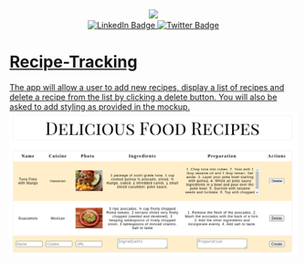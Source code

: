 <div id="header" align="center">
  <img src= "https://media.giphy.com/media/Qo2dupDib32rkTY4hX/giphy.gif" width="300px"/>
</div>
<div id="badges" align="center">
  <a href="https://www.linkedin.com/in/israel-kidane-368739270/" target= "_blank">
  <img src="https://img.shields.io/badge/LinkedIn-blue?style=for-the-badge&logo=linkedin&logoColor=white" alt="LinkedIn Badge"/>
  <a href="https://twitter.com/israelkidane" target= "_blank">
  <img src="https://img.shields.io/badge/Twitter-blue?style=for-the-badge&logo=twitter&logoColor=white" alt="Twitter Badge"/>
</div>

# Recipe-Tracking
The app will allow a user to add new recipes, display a list of recipes and delete a recipe from the list by clicking a delete button. You will also be asked to add styling as provided in the mockup.
![Final Product](https://github.com/israelkidanee/Recipe-Tracking/blob/main/screenshot/deliciousfoods.png)
